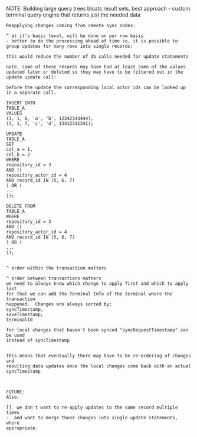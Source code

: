 NOTE: Building large query trees bloats result sets,
	best approach - custom terminal query engine that
	returns just the needed data

	Reapplying changes coming from remote sync nodes:

	^ at it's basic level, will be done on per row basis
	- better to do the processing ahead of time so, it is possible to
	group updates for many rows into single records:

	this would reduce the number of db calls needed for update statements

	note, some of these records may have had at least some of the values
	updated later or deleted so they may have to be filtered out in the
	update update call:

	before the update the corresponding local actor ids can be looked up
	in a separate call.

	INSERT INTO
	TABLE_A
	VALUES
	(3, 1, 6, 'a', 'b', 12342343444),
	(3, 1, 7, 'c', 'd', 13412341241);

	UPDATE
	TABLE_A
	SET
	col_a = 1,
	col_b = 2
	WHERE
	repository_id = 3
	AND ((
	repository_actor_id = 4
	AND record_id IN (5, 6, 7)
	) OR (
	...
	));

	DELETE FROM
	TABLE_A
	WHERE
	repository_id = 3
	AND ((
	repository_actor_id = 4
	AND record_id IN (5, 6, 7)
	) OR (
	...
	));


	^ order within the transaction matters

	^ order between transactions matters
	we need to always know which change to apply first and which to apply last
	for that we can add the Terminal Info of the terminal where the transaction
	happened.  Changes are always sorted by:
	syncTimestamp,
	saveTimestamp,
	terminalId

	for local changes that haven't been synced "syncRequestTimestamp" can be used
	instead of syncTimestamp


	This means that eventually there may have to be re-ordering of changes and
	resulting data updates once the local changes come back with an actual
	syncTimestamp



	FUTURE:
	Also,

	[]  we don't want to re-apply updates to the same record multiple times
	-  and want to merge those changes into single update statements, where
	appropriate.
